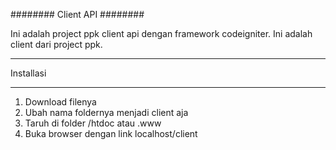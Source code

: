 ########
Client API
########

Ini adalah project ppk client api dengan framework codeigniter. Ini adalah client dari project ppk.

*****
Installasi
*****
1. Download filenya
2. Ubah nama foldernya menjadi client aja
3. Taruh di folder /htdoc atau .www
4. Buka browser dengan link localhost<port>/client
